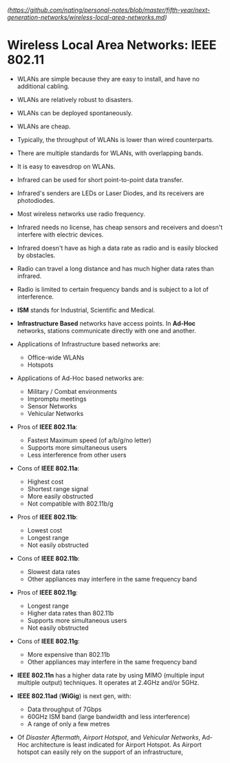 
*(https://github.com/nating/personal-notes/blob/master/fifth-year/next-generation-networks/wireless-local-area-networks.md)*

# Wireless Local Area Networks: IEEE 802.11

* WLANs are simple because they are easy to install, and have no additional cabling.

* WLANs are relatively robust to disasters.

* WLANs can be deployed spontaneously.

* WLANs are cheap.

* Typically, the throughput of WLANs is lower than wired counterparts.

* There are multiple standards for WLANs, with overlapping bands.

* It is easy to eavesdrop on WLANs.

* Infrared can be used for short point-to-point data transfer.

* Infrared's senders are LEDs or Laser Diodes, and its receivers are photodiodes.

* Most wireless networks use radio frequency.

* Infrared needs no license, has cheap sensors and receivers and doesn't interfere with electric devices.

* Infrared doesn't have as high a data rate as radio and is easily blocked by obstacles.

* Radio can travel a long distance and has much higher data rates than infrared.

* Radio is limited to certain frequency bands and is subject to a lot of interference.

* **ISM** stands for Industrial, Scientific and Medical.

* **Infrastructure Based** networks have access points. In **Ad-Hoc** networks, stations communicate directly with one and another.

* Applications of Infrastructure based networks are:
  * Office-wide WLANs
  * Hotspots

* Applications of Ad-Hoc based networks are:
  * Military / Combat environments
  * Impromptu meetings
  * Sensor Networks
  * Vehicular Networks

* Pros of **IEEE 802.11a**:
  * Fastest Maximum speed (of a/b/g/no letter)
  * Supports more simultaneous users
  * Less interference from other users

* Cons of **IEEE 802.11a**:
  * Highest cost
  * Shortest range signal
  * More easily obstructed
  * Not compatible with 802.11b/g

* Pros of **IEEE 802.11b**:
  * Lowest cost
  * Longest range
  * Not easily obstructed

* Cons of **IEEE 802.11b**:
  * Slowest data rates
  * Other appliances may interfere in the same frequency band

* Pros of **IEEE 802.11g**:
  * Longest range
  * Higher data rates than 802.11b
  * Supports more simultaneous users
  * Not easily obstructed

* Cons of **IEEE 802.11g**:
  * More expensive than 802.11b
  * Other appliances may interfere in the same frequency band

* **IEEE 802.11n** has a higher data rate by using MIMO (multiple input multiple output) techniques. It operates at 2.4GHz and/or 5GHz.

* **IEEE 802.11ad** (**WiGig**) is next gen, with:
  * Data throughput of 7Gbps
  * 60GHz ISM band (large bandwidth and less interference)
  * A range of only a few metres

* Of *Disaster Aftermath*, *Airport Hotspot*, and *Vehicular Networks*, Ad-Hoc architecture is least indicated for Airport Hotspot. As Airport hotspot can easily rely on the
support of an infrastructure,
